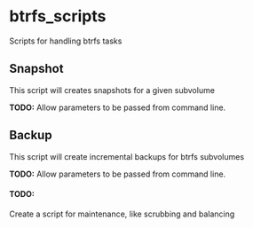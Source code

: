 # btrfs_scripts
Scripts for handling btrfs tasks

## Snapshot

This script will creates snapshots for a given subvolume

__TODO:__
Allow parameters to be passed from command line.

## Backup

This script will create incremental backups for btrfs subvolumes

__TODO:__
Allow parameters to be passed from command line.

#### TODO:
Create a script for maintenance, like scrubbing and balancing
